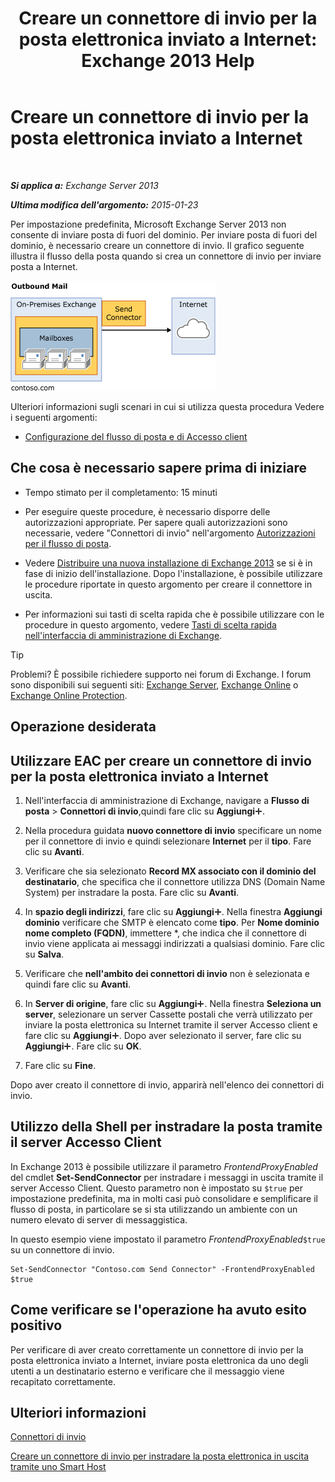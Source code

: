 ﻿---
title: 'Creare un connettore di invio per la posta elettronica inviato a Internet: Exchange 2013 Help'
TOCTitle: Creare un connettore di invio per la posta elettronica inviato a Internet
ms:assetid: 6deaefa8-1152-40d9-b1ba-9c19bdf8a928
ms:mtpsurl: https://technet.microsoft.com/it-it/library/JJ657457(v=EXCHG.150)
ms:contentKeyID: 50480836
ms.date: 05/22/2018
mtps_version: v=EXCHG.150
ms.translationtype: MT
---

# Creare un connettore di invio per la posta elettronica inviato a Internet

 

_**Si applica a:** Exchange Server 2013_

_**Ultima modifica dell'argomento:** 2015-01-23_

Per impostazione predefinita, Microsoft Exchange Server 2013 non consente di inviare posta di fuori del dominio. Per inviare posta di fuori del dominio, è necessario creare un connettore di invio. Il grafico seguente illustra il flusso della posta quando si crea un connettore di invio per inviare posta a Internet.

![connector\_send\_onprem\_internet](images/JJ657457.e8963e4f-7dce-461f-bbcf-660278cefa35(EXCHG.150).gif "connector_send_onprem_internet")

Ulteriori informazioni sugli scenari in cui si utilizza questa procedura Vedere i seguenti argomenti:

  - [Configurazione del flusso di posta e di Accesso client](configure-mail-flow-and-client-access-exchange-2013-help.md)

## Che cosa è necessario sapere prima di iniziare

  - Tempo stimato per il completamento: 15 minuti

  - Per eseguire queste procedure, è necessario disporre delle autorizzazioni appropriate. Per sapere quali autorizzazioni sono necessarie, vedere "Connettori di invio" nell'argomento [Autorizzazioni per il flusso di posta](mail-flow-permissions-exchange-2013-help.md).

  - Vedere [Distribuire una nuova installazione di Exchange 2013](deploy-a-new-installation-of-exchange-2013-exchange-2013-help.md) se si è in fase di inizio dell'installazione. Dopo l'installazione, è possibile utilizzare le procedure riportate in questo argomento per creare il connettore in uscita.

  - Per informazioni sui tasti di scelta rapida che è possibile utilizzare con le procedure in questo argomento, vedere [Tasti di scelta rapida nell'interfaccia di amministrazione di Exchange](keyboard-shortcuts-in-the-exchange-admin-center-exchange-online-protection-help.md).


> [!TIP]
> Problemi? È possibile richiedere supporto nei forum di Exchange. I forum sono disponibili sui seguenti siti: <A href="https://go.microsoft.com/fwlink/p/?linkid=60612">Exchange Server</A>, <A href="https://go.microsoft.com/fwlink/p/?linkid=267542">Exchange Online</A> o <A href="https://go.microsoft.com/fwlink/p/?linkid=285351">Exchange Online Protection</A>.



## Operazione desiderata

## Utilizzare EAC per creare un connettore di invio per la posta elettronica inviato a Internet

1.  Nell'interfaccia di amministrazione di Exchange, navigare a **Flusso di posta** \> **Connettori di invio**,quindi fare clic su **Aggiungi**![Icona Aggiungi](images/JJ218640.c1e75329-d6d7-4073-a27d-498590bbb558(EXCHG.150).gif "Icona Aggiungi").

2.  Nella procedura guidata **nuovo connettore di invio** specificare un nome per il connettore di invio e quindi selezionare **Internet** per il **tipo**. Fare clic su **Avanti**.

3.  Verificare che sia selezionato **Record MX associato con il dominio del destinatario**, che specifica che il connettore utilizza DNS (Domain Name System) per instradare la posta. Fare clic su **Avanti**.

4.  In **spazio degli indirizzi**, fare clic su **Aggiungi**![Icona Aggiungi](images/JJ218640.c1e75329-d6d7-4073-a27d-498590bbb558(EXCHG.150).gif "Icona Aggiungi"). Nella finestra **Aggiungi dominio** verificare che SMTP è elencato come **tipo**. Per **Nome dominio nome completo (FQDN)**, immettere \*, che indica che il connettore di invio viene applicata ai messaggi indirizzati a qualsiasi dominio. Fare clic su **Salva**.

5.  Verificare che **nell'ambito dei connettori di invio** non è selezionata e quindi fare clic su **Avanti**.

6.  In **Server di origine**, fare clic su **Aggiungi**![Icona Aggiungi](images/JJ218640.c1e75329-d6d7-4073-a27d-498590bbb558(EXCHG.150).gif "Icona Aggiungi"). Nella finestra **Seleziona un server**, selezionare un server Cassette postali che verrà utilizzato per inviare la posta elettronica su Internet tramite il server Accesso client e fare clic su **Aggiungi**![Icona Aggiungi](images/JJ218640.c1e75329-d6d7-4073-a27d-498590bbb558(EXCHG.150).gif "Icona Aggiungi"). Dopo aver selezionato il server, fare clic su **Aggiungi**![Icona Aggiungi](images/JJ218640.c1e75329-d6d7-4073-a27d-498590bbb558(EXCHG.150).gif "Icona Aggiungi"). Fare clic su **OK**.

7.  Fare clic su **Fine**.

Dopo aver creato il connettore di invio, apparirà nell'elenco dei connettori di invio.

## Utilizzo della Shell per instradare la posta tramite il server Accesso Client

In Exchange 2013 è possibile utilizzare il parametro *FrontendProxyEnabled* del cmdlet **Set-SendConnector** per instradare i messaggi in uscita tramite il server Accesso Client. Questo parametro non è impostato su `$true` per impostazione predefinita, ma in molti casi può consolidare e semplificare il flusso di posta, in particolare se si sta utilizzando un ambiente con un numero elevato di server di messaggistica.

In questo esempio viene impostato il parametro *FrontendProxyEnabled*`$true` su un connettore di invio.

    Set-SendConnector "Contoso.com Send Connector" -FrontendProxyEnabled $true

## Come verificare se l'operazione ha avuto esito positivo

Per verificare di aver creato correttamente un connettore di invio per la posta elettronica inviato a Internet, inviare posta elettronica da uno degli utenti a un destinatario esterno e verificare che il messaggio viene recapitato correttamente.

## Ulteriori informazioni

[Connettori di invio](send-connectors-exchange-2013-help.md)

[Creare un connettore di invio per instradare la posta elettronica in uscita tramite uno Smart Host](create-a-send-connector-to-route-outbound-email-through-a-smart-host-exchange-2013-help.md)

